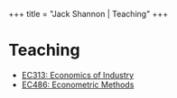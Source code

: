 +++
title = "Jack Shannon | Teaching"
+++

# Teaching

- [EC313: Economics of Industry](/teaching/EC313/)
- [EC486: Econometric Methods](/teaching/EC486/)